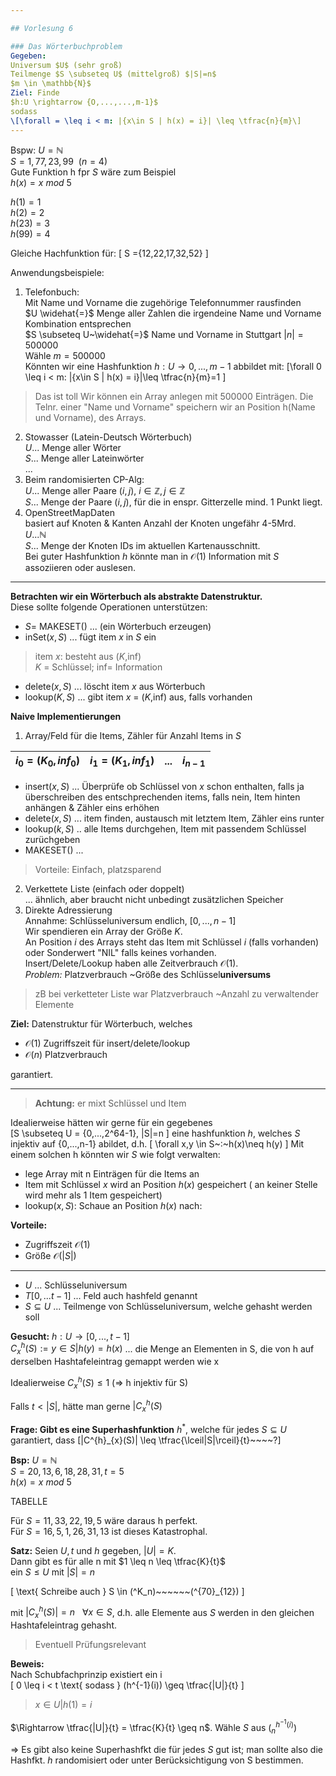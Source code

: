 ```yaml
---

## Vorlesung 6

### Das Wörterbuchproblem
Gegeben:
Universum $U$ (sehr groß)
Teilmenge $S \subseteq U$ (mittelgroß) $|S|=n$
$m \in \mathbb{N}$
Ziel: Finde
$h:U \rightarrow {O,...,...,m-1}$
sodass
\[\forall = \leq i < m: |{x\in S | h(x) = i}| \leq \tfrac{n}{m}\]
---
```

Bspw:
$U=\mathbb{N}$  
$S={1,77,23,99} ~~(n=4)$  
Gute Funktion h fpr $S$ wäre zum Beispiel  
$h(x)=x ~mod~5$

$h(1)=1$  
$h(2)=2$  
$h(23)=3$  
$h(99)=4$  

Gleiche Hachfunktion für:
\[ S ={12,22,17,32,52} \]

Anwendungsbeispiele:
1) Telefonbuch:  
Mit Name und Vorname die zugehörige Telefonnummer rausfinden  
$U \widehat{=}$ Menge aller Zahlen die irgendeine Name und Vorname Kombination entsprechen  
$S \subseteq U~\widehat{=}$ Name und Vorname in Stuttgart $|n|= 500000$  
Wähle $m=500000$  
Könnten wir eine Hashfunktion $h:U\rightarrow {0,...,m-1}$ abbildet mit:
\[\forall 0 \leq i < m:   |{x\in S | h(x) = i}|\leq \tfrac{n}{m}=1 \]
> Das ist toll
Wir können ein Array anlegen mit 500000 Einträgen. Die Telnr. einer "Name und Vorname" speichern wir an Position h(Name und Vorname), des Arrays.

2) Stowasser (Latein-Deutsch Wörterbuch)  
$U...$ Menge aller Wörter  
$S...$ Menge aller Lateinwörter  
...  
3) Beim randomisierten CP-Alg:  
$U...$ Menge aller Paare $(i,j)$, $i \in \mathbb{Z}, j \in \mathbb{Z}$  
$S...$ Menge der Paare $(i,j)$, für die in enspr. Gitterzelle mind. 1 Punkt liegt.  
4) OpenStreetMapDaten  
basiert auf Knoten & Kanten
Anzahl der Knoten ungefähr 4-5Mrd.  
$U...\mathbb{N}$  
$S...$ Menge der Knoten IDs im aktuellen Kartenausschnitt.  
Bei guter Hashfunktion $h$ könnte man in $\mathcal{O}(1)$ Information mit $S$ assoziieren oder auslesen.

---

**Betrachten wir ein Wörterbuch als abstrakte Datenstruktur.**  
Diese sollte folgende Operationen unterstützen:  

- $S$= MAKESET() ... (ein Wörterbuch erzeugen)  
- inSet($x,S$) ... fügt item $x$ in $S$ ein  
> item $x$: besteht aus ($K$,inf)  
> $K$ = Schlüssel; inf= Information  

- delete($x,S$) ... löscht item $x$ aus Wörterbuch  
- lookup($K,S$) ... gibt item $x$ = ($K$,inf) aus, falls vorhanden

**Naive Implementierungen**
1) Array/Feld für die Items, Zähler für Anzahl Items in $S$

|$i_0 = (K_0, inf_0)$|$i_1= (K_1, inf_1)$|...|$i_{n-1}$|
|-|-|-|-|

- insert($x,S$) ... Überprüfe ob Schlüssel von $x$ schon enthalten, falls ja überschreiben des entschprechenden items, falls nein, Item hinten anhängen & Zähler eins erhöhen  
- delete($x,S$) ... item finden, austausch mit letztem Item, Zähler eins runter  
- lookup($k,S$) .. alle Items durchgehen, Item mit passendem Schlüssel zurüchgeben  
- MAKESET() ...  
> Vorteile: Einfach, platzsparend

2) Verkettete Liste (einfach oder doppelt)  
... ähnlich, aber braucht nicht unbedingt zusätzlichen Speicher
3) Direkte Adressierung  
Annahme: Schlüsseluniversum endlich, $[0,...,n-1]$  
Wir spendieren ein Array der Größe $K$.  
An Position $i$ des Arrays steht das Item mit Schlüssel $i$ (falls vorhanden) oder Sonderwert "NIL" falls keines vorhanden.  
Insert/Delete/Lookup haben alle Zeitverbrauch $\mathcal{O}(1)$.  
*Problem:* Platzverbrauch ~Größe des Schlüssel**universums**  
> zB bei verketteter Liste war Platzverbrauch ~Anzahl zu verwaltender Elemente  


**Ziel:** Datenstruktur für Wörterbuch, welches  
- $\mathcal{O}(1)$ Zugriffszeit für insert/delete/lookup
- $\mathcal{O}(n)$ Platzverbrauch  

garantiert.

---

> **Achtung:** er mixt Schlüssel und Item

Idealierweise hätten wir gerne für ein gegebenes  
\[S \subseteq U = {0,...,2^64-1}, |S|=n \]
eine hashfunktion $h$, welches $S$ injektiv auf {0,...,n-1} abildet, d.h.
\[ \forall x,y \in S~:~h(x)\neq h(y) \]
Mit einem solchen h könnten wir $S$ wie folgt verwalten:  
- lege Array mit n Einträgen für die Items an
- Item mit Schlüssel $x$ wird an Position $h(x)$ gespeichert ( an keiner Stelle wird mehr als 1 Item gespeichert)
- lookup($x,S$): Schaue an Position $h(x)$ nach:

**Vorteile:**
- Zugriffszeit $\mathcal{O}(1)$
- Größe $\mathcal{O}(|S|)$

----

- $U$ ... Schlüsseluniversum
- $T[0,...t-1]$ ... Feld auch hashfeld genannt
- $S \subseteq U$ ... Teilmenge von Schlüsseluniversum, welche gehasht werden soll

**Gesucht:** $h:U \rightarrow [0,...,t-1]$  
$C^{h}_{x}(S):={y \in S| h(y) = h(x)}$ ... die Menge an Elementen in S, die von h auf derselben Hashtafeleintrag gemappt werden wie x

Idealierweise $C^{h}_{x}(S)\leq1$ ($\Rightarrow$ h injektiv für S)

Falls $t<|S|$, hätte man gerne $|C^{h}_{x}(S)$

**Frage: Gibt es eine Superhashfunktion** $h^*$, welche für jedes $S \subseteq U$ garantiert, dass
\[|C^{h}_{x}(S)| \leq \tfrac{\lceil|S|\rceil}{t}~~~~?\]

**Bsp:** $U= \mathbb{N}$  
$S={20,13,6,18,28,31}, t=5$  
$h(x)=x~mod~5$

TABELLE

Für $S={11,33,22,19,5}$ wäre daraus h perfekt.  
Für $S={16,5,1,26,31,13}$ ist dieses Katastrophal.  

**Satz:** Seien $U,t$ und $h$ gegeben, $|U|=K$.  
Dann gibt es für alle n mit $1 \leq n \leq \tfrac{K}{t}$  
ein $S \leq U$ mit $|S| = n$

\[ \text{ Schreibe auch } S \in (^K_n)~~~~~~(^{70}_{12}) \]

mit $|C^{h}_{x}(S)|=n ~~~\forall x \in S$, d.h. alle Elemente aus $S$ werden in den gleichen Hashtafeleintrag gehasht.

> Eventuell Prüfungsrelevant

**Beweis:**   
Nach Schubfachprinzip existiert ein i  
\[ 0 \leq i < t \text{ sodass } (h^{-1}(i)) \geq \tfrac{|U|}{t} \]
> ${x \in U| h(1)= i}$

$\Rightarrow \tfrac{|U|}{t} = \tfrac{K}{t} \geq n$. Wähle $S$ aus $(^{h^{-1}(i)}_n)$

$\Rightarrow$ Es gibt also keine Superhashfkt die für jedes $S$ gut ist; man sollte also die Hashfkt. $h$ randomisiert oder unter Berücksichtigung von S bestimmen.
